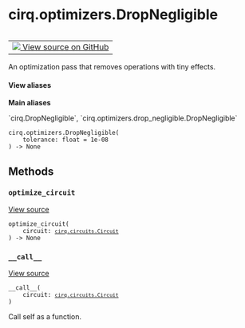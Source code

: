 <div itemscope itemtype="http://developers.google.com/ReferenceObject">
<meta itemprop="name" content="cirq.optimizers.DropNegligible" />
<meta itemprop="path" content="Stable" />
<meta itemprop="property" content="__call__"/>
<meta itemprop="property" content="__init__"/>
<meta itemprop="property" content="optimize_circuit"/>
</div>

# cirq.optimizers.DropNegligible

<!-- Insert buttons and diff -->

<table class="tfo-notebook-buttons tfo-api" align="left">

<td>
  <a target="_blank" href="https://github.com/quantumlib/cirq/tree/master/cirq/optimizers/drop_negligible.py">
    <img src="https://www.tensorflow.org/images/GitHub-Mark-32px.png" />
    View source on GitHub
  </a>
</td>
</table>



An optimization pass that removes operations with tiny effects.

<section class="expandable">
  <h4 class="showalways">View aliases</h4>
  <p>
<b>Main aliases</b>
<p>`cirq.DropNegligible`, `cirq.optimizers.drop_negligible.DropNegligible`</p>
</p>
</section>

<pre class="devsite-click-to-copy prettyprint lang-py tfo-signature-link">
<code>cirq.optimizers.DropNegligible(
    tolerance: float = 1e-08
) -> None
</code></pre>



<!-- Placeholder for "Used in" -->


## Methods

<h3 id="optimize_circuit"><code>optimize_circuit</code></h3>

<a target="_blank" href="https://github.com/quantumlib/cirq/tree/master/cirq/optimizers/drop_negligible.py">View source</a>

<pre class="devsite-click-to-copy prettyprint lang-py tfo-signature-link">
<code>optimize_circuit(
    circuit: <a href="../../cirq/circuits/Circuit.md"><code>cirq.circuits.Circuit</code></a>
) -> None
</code></pre>




<h3 id="__call__"><code>__call__</code></h3>

<a target="_blank" href="https://github.com/quantumlib/cirq/tree/master/cirq/optimizers/drop_negligible.py">View source</a>

<pre class="devsite-click-to-copy prettyprint lang-py tfo-signature-link">
<code>__call__(
    circuit: <a href="../../cirq/circuits/Circuit.md"><code>cirq.circuits.Circuit</code></a>
)
</code></pre>

Call self as a function.




